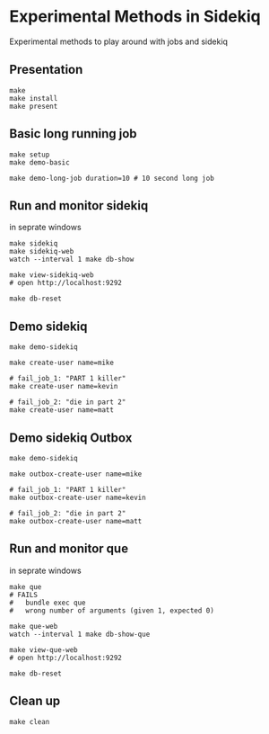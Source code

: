 # Experimental Methods in Sidekiq

Experimental methods to play around with jobs and sidekiq

## Presentation

```
make
make install
make present
```

## Basic long running job

```
make setup
make demo-basic

make demo-long-job duration=10 # 10 second long job
```

## Run and monitor sidekiq

in seprate windows

```
make sidekiq
make sidekiq-web
watch --interval 1 make db-show

make view-sidekiq-web
# open http://localhost:9292

make db-reset
```

## Demo sidekiq

```
make demo-sidekiq

make create-user name=mike

# fail_job_1: "PART 1 killer"
make create-user name=kevin

# fail_job_2: "die in part 2"
make create-user name=matt
```

## Demo sidekiq Outbox

```
make demo-sidekiq

make outbox-create-user name=mike

# fail_job_1: "PART 1 killer"
make outbox-create-user name=kevin

# fail_job_2: "die in part 2"
make outbox-create-user name=matt
```

## Run and monitor que

in seprate windows

```
make que
# FAILS
#   bundle exec que
#   wrong number of arguments (given 1, expected 0)

make que-web
watch --interval 1 make db-show-que

make view-que-web
# open http://localhost:9292

make db-reset
```

## Clean up

```
make clean
```
